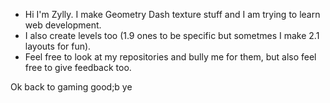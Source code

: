 - Hi I'm Zylly. I make Geometry Dash texture stuff and I am trying to learn web development.
- I also create levels too (1.9 ones to be specific but sometmes I make 2.1 layouts for fun).
- Feel free to look at my repositories and bully me for them, but also feel free to give feedback too.

Ok back to gaming good;b ye
